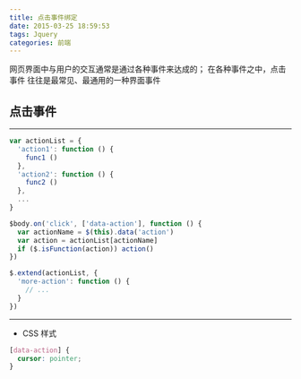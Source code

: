 ```yaml
---
title: 点击事件绑定
date: 2015-03-25 18:59:53
tags: Jquery
categories: 前端
---
```


网页界面中与用户的交互通常是通过各种事件来达成的；
在各种事件之中，点击事件 往往是最常见、最通用的一种界面事件

## 点击事件
------------------------------------
```js
var actionList = {
  'action1': function () {
    func1 ()
  },
  'action2': function () {
    func2 ()
  },
  ...
}

$body.on('click', ['data-action'], function () {
  var actionName = $(this).data('action')
  var action = actionList[actionName]
  if ($.isFunction(action)) action()
})

$.extend(actionList, {
  'more-action': function () {
    // ...
  }
})
```
----------------------------------


- CSS 样式
```css
[data-action] {
  cursor: pointer;
}
```
